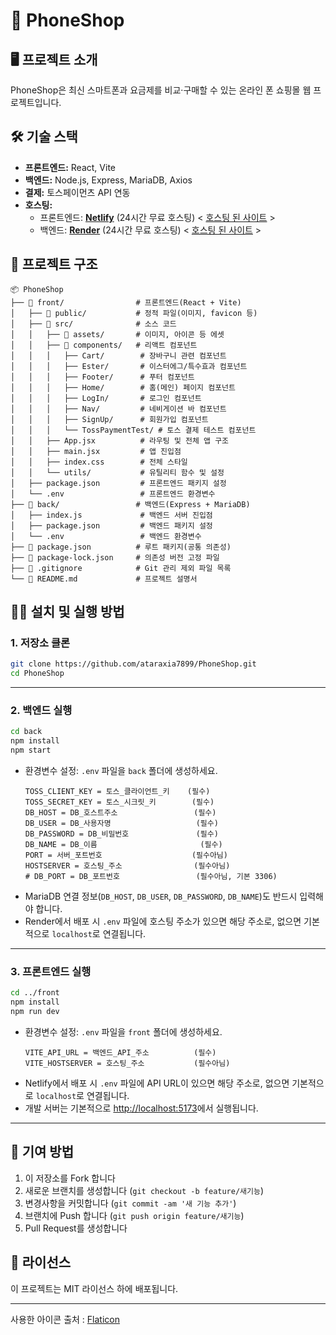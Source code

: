 # 📱 PhoneShop

## 🖥️ 프로젝트 소개

PhoneShop은 최신 스마트폰과 요금제를 비교·구매할 수 있는 온라인 폰 쇼핑몰 웹 프로젝트입니다.

## 🛠️ 기술 스택

- **프론트엔드:** React, Vite
- **백엔드:** Node.js, Express, MariaDB, Axios
- **결제:** 토스페이먼츠 API 연동
- **호스팅:**
  - 프론트엔드: [**Netlify**](https://www.netlify.com) (24시간 무료 호스팅) < [호스팅 된 사이트](https://phoneshop123.netlify.app/) >
  - 백엔드: [**Render**](https://render.com) (24시간 무료 호스팅) < [호스팅 된 사이트](https://phoneshop-bsh6.onrender.com) >

## 📂 프로젝트 구조

```
📦 PhoneShop
├── 📁 front/                # 프론트엔드(React + Vite)
│   ├── 📁 public/           # 정적 파일(이미지, favicon 등)
│   ├── 📁 src/              # 소스 코드
│   │   ├── 📁 assets/       # 이미지, 아이콘 등 에셋
│   │   ├── 📁 components/   # 리액트 컴포넌트
│   │   │   ├── Cart/        # 장바구니 관련 컴포넌트
│   │   │   ├── Ester/       # 이스터에그/특수효과 컴포넌트
│   │   │   ├── Footer/      # 푸터 컴포넌트
│   │   │   ├── Home/        # 홈(메인) 페이지 컴포넌트
│   │   │   ├── LogIn/       # 로그인 컴포넌트
│   │   │   ├── Nav/         # 네비게이션 바 컴포넌트
│   │   │   ├── SignUp/      # 회원가입 컴포넌트
│   │   │   └── TossPaymentTest/ # 토스 결제 테스트 컴포넌트
│   │   ├── App.jsx          # 라우팅 및 전체 앱 구조
│   │   ├── main.jsx         # 앱 진입점
│   │   ├── index.css        # 전체 스타일
│   │   └── utils/           # 유틸리티 함수 및 설정
│   ├── package.json         # 프론트엔드 패키지 설정
│   └── .env                 # 프론트엔드 환경변수
├── 📁 back/                 # 백엔드(Express + MariaDB)
│   ├── index.js             # 백엔드 서버 진입점
│   ├── package.json         # 백엔드 패키지 설정
│   └── .env                 # 백엔드 환경변수
├── 📄 package.json          # 루트 패키지(공통 의존성)
├── 📄 package-lock.json     # 의존성 버전 고정 파일
├── 📄 .gitignore            # Git 관리 제외 파일 목록
└── 📖 README.md             # 프로젝트 설명서
```

## 🏃‍♂️ 설치 및 실행 방법

### 1. 저장소 클론

```bash
git clone https://github.com/ataraxia7899/PhoneShop.git
cd PhoneShop
```

---

### 2. 백엔드 실행

```bash
cd back
npm install
npm start
```

- 환경변수 설정: `.env` 파일을 `back` 폴더에 생성하세요.
  ```
  TOSS_CLIENT_KEY = 토스_클라이언트_키    (필수)
  TOSS_SECRET_KEY = 토스_시크릿_키        (필수)
  DB_HOST = DB_호스트주소                 (필수)
  DB_USER = DB_사용자명                   (필수)
  DB_PASSWORD = DB_비밀번호               (필수)
  DB_NAME = DB_이름                       (필수)
  PORT = 서버_포트번호                    (필수아님)
  HOSTSERVER = 호스팅_주소                (필수아님)
  # DB_PORT = DB_포트번호                 (필수아님, 기본 3306)
  ```
- MariaDB 연결 정보(`DB_HOST`, `DB_USER`, `DB_PASSWORD`, `DB_NAME`)도 반드시 입력해야 합니다.
- Render에서 배포 시 `.env` 파일에 호스팅 주소가 있으면 해당 주소로, 없으면 기본적으로 `localhost`로 연결됩니다.

---

### 3. 프론트엔드 실행

```bash
cd ../front
npm install
npm run dev
```

- 환경변수 설정: `.env` 파일을 `front` 폴더에 생성하세요.
  ```
  VITE_API_URL = 백엔드_API_주소          (필수)
  VITE_HOSTSERVER = 호스팅_주소           (필수아님)
  ```
- Netlify에서 배포 시 `.env` 파일에 API URL이 있으면 해당 주소로, 없으면 기본적으로 `localhost`로 연결됩니다.
- 개발 서버는 기본적으로 [http://localhost:5173](http://localhost:5173)에서 실행됩니다.

---

## 🤝 기여 방법

1. 이 저장소를 Fork 합니다
2. 새로운 브랜치를 생성합니다 (`git checkout -b feature/새기능`)
3. 변경사항을 커밋합니다 (`git commit -am '새 기능 추가'`)
4. 브랜치에 Push 합니다 (`git push origin feature/새기능`)
5. Pull Request를 생성합니다

## 📝 라이선스

이 프로젝트는 MIT 라이선스 하에 배포됩니다.

<hr>

사용한 아이콘 출처 : [Flaticon](https://www.flaticon.com/)

